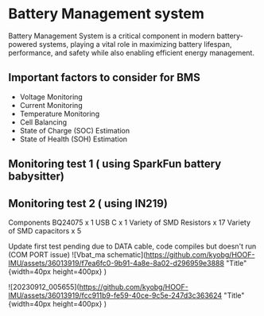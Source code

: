# Battery Management system
Battery Management System is a critical component in modern battery-powered systems, playing a vital role in maximizing battery lifespan, performance, and safety while also enabling efficient energy management.
## Important factors to consider for BMS 
- Voltage Monitoring
- Current Monitoring
- Temperature Monitoring
- Cell Balancing
- State of Charge (SOC) Estimation
- State of Health (SOH) Estimation

## Monitoring test 1 ( using SparkFun battery babysitter) 


## Monitoring test 2 ( using IN219) 

Components 
BQ24075 x 1
USB C x 1
Variety of SMD Resistors x 17
Variety of SMD capacitors x 5

Update first test pending due to DATA cable, code compiles but doesn't run (COM PORT issue)
![Vbat_ma schematic](https://github.com/kyobg/HOOF-IMU/assets/36013919/f7ea6fc0-9b91-4a8e-8a02-d296959e3888  "Title" {width=40px height=400px}   )

![20230912_005655](https://github.com/kyobg/HOOF-IMU/assets/36013919/fcc911b9-fe59-40ce-9c5e-247d3c363624 "Title" {width=40px height=400px}   )
